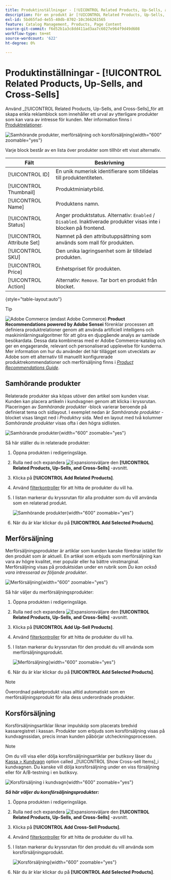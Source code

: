 ```yaml
---
title: Produktinställningar - [!UICONTROL Related Products, Up-Sells, and Cross-Sells]
description: För en produkt är [!UICONTROL Related Products, Up-Sells, and Cross-Sells] -inställningarna definierar enkla marknadsföringsblock på produktsidan som markerar ett urval av ytterligare produkter.
exl-id: 5bd65fad-4e55-40db-8702-10c366261565
feature: Catalog Management, Products, Page Content
source-git-commit: f6d52b1a3c8dd411ad3aa7c6027e964f9d49d608
workflow-type: tm+mt
source-wordcount: '622'
ht-degree: 0%

---
```


# Produktinställningar - [!UICONTROL Related Products, Up-Sells, and Cross-Sells]

Använd _[!UICONTROL Related Products, Up-Sells, and Cross-Sells]_för att skapa enkla reklamblock som innehåller ett urval av ytterligare produkter som kan vara av intresse för kunden. Mer information finns i [Produktrelationer](../merchandising-promotions/product-relationships.md).

![Samhörande produkter, merförsäljning och korsförsäljning](./assets/product-related-up-sell-cross-sell.png){width="600" zoomable="yes"}

Varje block består av en lista över produkter som tillhör ett visst alternativ.

| Fält | Beskrivning |
|--- |--- |
| [!UICONTROL ID] | En unik numerisk identifierare som tilldelas till produktentiteten. |
| [!UICONTROL Thumbnail] | Produktminiatyrbild. |
| [!UICONTROL Name] | Produktens namn. |
| [!UICONTROL Status] | Anger produktstatus. Alternativ: `Enabled` / `Disabled`. Inaktiverade produkter visas inte i blocken på frontend. |
| [!UICONTROL Attribute Set] | Namnet på den attributuppsättning som används som mall för produkten. |
| [!UICONTROL SKU] | Den unika lagringsenhet som är tilldelad produkten. |
| [!UICONTROL Price] | Enhetspriset för produkten. |
| [!UICONTROL Action] | Alternativ: `Remove`. Tar bort en produkt från blocket. |

{style="table-layout:auto"}

>[!TIP]
>
>![Adobe Commerce](../assets/adobe-logo.svg) (endast Adobe Commerce) **Product Recommendations powered by Adobe Sensei** förenklar processen att definiera produktrelationer genom att använda artificiell intelligens och maskininlärningsalgoritmer för att göra en djupgående analys av samlade besökardata. Dessa data kombineras med er Adobe Commerce-katalog och ger en engagerande, relevant och personaliserad upplevelse för kunderna.
><br/>
>Mer information om hur du använder det här tillägget som utvecklats av Adobe som ett alternativ till manuellt konfigurerade produktrekommendationer och merförsäljning finns i _[Product Recommendations Guide](https://experienceleague.adobe.com/docs/commerce-merchant-services/product-recommendations/guide-overview.html)_.

## Samhörande produkter

Relaterade produkter ska köpas utöver den artikel som kunden visar. Kunden kan placera artikeln i kundvagnen genom att klicka i kryssrutan. Placeringen av _Samhörande produkter_ -block varierar beroende på definierat tema och sidlayout. I exemplet nedan är _Samhörande produkter_ -blocket visas längst ned i _Produktvy_ sida. Med en layout med två kolumner _Samhörande produkter_ visas ofta i den högra sidlisten.

![Samhörande produkter](./assets/storefront-product-related-products.png){width="600" zoomable="yes"}

Så här ställer du in relaterade produkter:

1. Öppna produkten i redigeringsläge.

1. Rulla ned och expandera ![Expansionsväljare](../assets/icon-display-expand.png) den **[!UICONTROL Related Products, Up-Sells, and Cross-Sells]** -avsnitt.

1. Klicka på **[!UICONTROL Add Related Products]**.

1. Använd [filterkontroller](../getting-started/admin-grid-controls.md) för att hitta de produkter du vill ha.

1. I listan markerar du kryssrutan för alla produkter som du vill använda som en relaterad produkt.

   ![Samhörande produkter](./assets/products-related-add.png){width="600" zoomable="yes"}

1. När du är klar klickar du på **[!UICONTROL Add Selected Products]**.

## Merförsäljning

Merförsäljningsprodukter är artiklar som kunden kanske föredrar istället för den produkt som är aktuell. En artikel som erbjuds som merförsäljning kan vara av högre kvalitet, mer populär eller ha bättre vinstmarginal. Merförsäljning visas på produktsidan under en rubrik som _Du kan också vara intresserad av följande produkter_.

![Merförsäljning](./assets/storefront-product-upsell.png){width="600" zoomable="yes"}

Så här väljer du merförsäljningsprodukter:

1. Öppna produkten i redigeringsläge.

1. Rulla ned och expandera ![Expansionsväljare](../assets/icon-display-expand.png) den **[!UICONTROL Related Products, Up-Sells, and Cross-Sells]** -avsnitt.

1. Klicka på **[!UICONTROL Add Up-Sell Products]**.

1. Använd [filterkontroller](../getting-started/admin-grid-controls.md) för att hitta de produkter du vill ha.

1. I listan markerar du kryssrutan för den produkt du vill använda som merförsäljningsprodukt.

   ![Merförsäljning](./assets/product-up-sell-add.png){width="600" zoomable="yes"}

1. När du är klar klickar du på **[!UICONTROL Add Selected Products]**.

>[!NOTE]
>
>Överordnad paketprodukt visas alltid automatiskt som en merförsäljningsprodukt för alla dess underordnade produkter.

## Korsförsäljning

Korsförsäljningsartiklar liknar impulsköp som placerats bredvid kassaregistret i kassan. Produkter som erbjuds som korsförsäljning visas på kundvagnssidan, precis innan kunden påbörjar utcheckningsprocessen.

>[!NOTE]
>
>Om du vill visa eller dölja korsförsäljningsartiklar per butiksvy läser du [Kassa > Kundvagn](../configuration-reference/sales/checkout.md) option called _[!UICONTROL Show Cross-sell Items]_i kundvagnen. Du kanske vill dölja korsförsäljning under en viss försäljning eller för A/B-testning i en butiksvy.

![Korsförsäljning i kundvagn](./assets/storefront-cart-cross-sells.png){width="600" zoomable="yes"}

**_Så här väljer du korsförsäljningsprodukter:_**

1. Öppna produkten i redigeringsläge.

1. Rulla ned och expandera ![Expansionsväljare](../assets/icon-display-expand.png) den **[!UICONTROL Related Products, Up-Sells, and Cross-Sells]** -avsnitt.

1. Klicka på **[!UICONTROL Add Cross-Sell Products]**.

1. Använd [filterkontroller](../getting-started/admin-grid-controls.md) för att hitta de produkter du vill ha.

1. I listan markerar du kryssrutan för den produkt du vill använda som korsförsäljningsprodukt.

   ![Korsförsäljning](./assets/product-cross-sell-add.png){width="600" zoomable="yes"}

1. När du är klar klickar du på **[!UICONTROL Add Selected Products]**.
